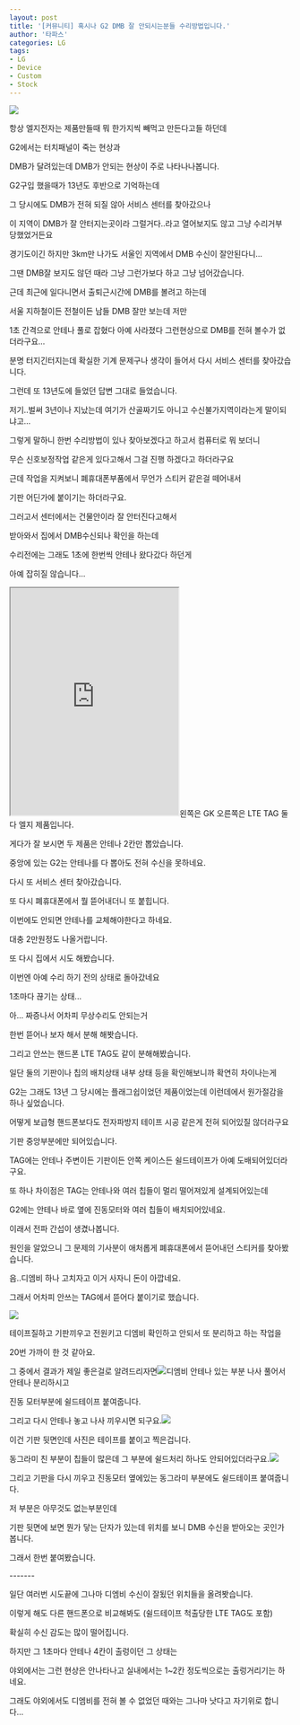 ```yaml
---
layout: post
title: '[커뮤니티] 혹시나 G2 DMB 잘 안되시는분들 수리방법입니다.'
author: '타파스'
categories: LG
tags:
- LG
- Device
- Custom
- Stock
---
```



<script> location.href='https://cafe.naver.com/develoid/632122' ; </script>

<p><img src="https://cafeptthumb-phinf.pstatic.net/20151002_260/hsb9504_1443716027865R7a28_JPEG/%B8%AE%B4%BA%BE%F3%B0%D4%BD%C3%C6%C7%BE%E7%BD%C4_%C0%CF%B9%DD.jpg?type=w740"><p>항상 엘지전자는 제품만들때 뭐 한가지씩 빼먹고 만든다고들 하던데</p>
<p>G2에서는 터치패널이 죽는 현상과</p>
<p>DMB가 달려있는데 DMB가 안되는 현상이 주로 나타나나봅니다.</p>
<p>G2구입 했을때가 13년도 후반으로 기억하는데</p>
<p>그 당시에도 DMB가 전혀 되질 않아 서비스 센터를 찾아갔으나</p>
<p>이 지역이 DMB가 잘 안터지는곳이라 그럴거다..라고 열어보지도 않고 그냥 수리거부 당했었거든요</p>
<p>경기도이긴 하지만 3km만 나가도 서울인 지역에서 DMB 수신이 잘안된다니...</p>
<p>그땐 DMB잘 보지도 않던 때라 그냥 그런가보다 하고 그냥 넘어갔습니다.</p>
<p>근데 최근에 일다니면서 출퇴근시간에 DMB를 볼려고 하는데</p>
<p>서울 지하철이든 전철이든 남들 DMB 잘만 보는데 저만</p>
<p>1초 간격으로 안테나 풀로 잡혔다 아예 사라졌다 그런현상으로 DMB를 전혀 볼수가 없더라구요...</p>
<p>분명 터지긴터지는데 확실한 기계 문제구나 생각이 들어서 다시 서비스 센터를 찾아갔습니다.</p>
<p>그런데 또 13년도에 들었던 답변 그대로 들었습니다.</p>
<p>저기..벌써 3년이나 지났는데 여기가 산골짜기도 아니고 수신불가지역이라는게 말이되냐고...</p>
<p>그렇게 말하니 한번 수리방법이 있나 찾아보겠다고 하고서 컴퓨터로 뭐 보더니&nbsp;</p>
<p>무슨 신호보정작업 같은게 있다고해서 그걸 진행 하겠다고 하더라구요</p>
<p>근데 작업을 지켜보니 폐휴대폰부품에서 무언가 스티커 같은걸 떼어내서</p>
<p>기판 어딘가에 붙이기는 하더라구요.</p>
<p>그러고서 센터에서는 건물안이라 잘 안터진다고해서</p>
<p>받아와서 집에서 DMB수신되나 확인을 하는데</p>
<p>수리전에는 그래도 1초에 한번씩 안테나 왔다갔다 하던게</p>
<p>아예 잡히질 않습니다...</p>
<p><iframe frame scrolling="no" name="mplayer" title="플레이어"  height="405" src="https://serviceapi.nmv.naver.com/view/ugcPlayer.nhn?vid=1CF2485FD8FF277C1672909DE1F3D56A1DE7&amp;inKey=V124aa1c0e55f7994dac48379d9bf0c21bb7cd1f108a1966c9b61b5e6346c459ee7568379d9bf0c21bb7c&amp;wmode=opaque&amp;hasLink=0&amp;autoPlay=false&amp;beginTime=0" allowfullscreen="allowfullscreen"></iframe>왼쪽은 GK 오른쪽은 LTE TAG 둘 다 엘지 제품입니다.</p>
<p>게다가 잘 보시면 두 제품은 안테나 2칸만 뽑았습니다.</p>
<p>중앙에 있는 G2는 안테나를 다 뽑아도 전혀 수신을 못하네요.</p>
<p>다시 또 서비스 센터 찾아갔습니다.</p>
<p>또 다시 폐휴대폰에서 뭘 뜯어내더니 또 붙힙니다.</p>
<p>이번에도 안되면 안테나를 교체해야한다고 하네요.</p>
<p>대충 2만원정도 나올거랍니다.</p>
<p>또 다시 집에서 시도 해봤습니다.</p>
<p>이번엔 아예 수리 하기 전의 상태로 돌아갔네요</p>
<p>1초마다 끊기는 상태...</p>
<p>아... 짜증나서 어차피 무상수리도 안되는거</p>
<p>한번 뜯어나 보자 해서 분해 해봣습니다.</p>
<p>그리고 안쓰는 핸드폰 LTE TAG도 같이 분해해봤습니다.</p>
<p>일단 둘의 기판이나 칩의 배치상태 내부 상태 등을 확인해보니까 확연히 차이나는게</p>
<p>G2는 그래도 13년 그 당시에는 플래그쉽이었던 제품이었는데 이런데에서 원가절감을 하나 싶었습니다.</p>
<p>어떻게 보급형 핸드폰보다도 전자파방지 테이프 시공 같은게 전혀 되어있질 않더라구요</p>
<p>기판 중앙부분에만 되어있습니다.</p>
<p>TAG에는 안테나 주변이든 기판이든 안쪽 케이스든 쉴드테이프가 아예 도배되어있더라구요.</p>
<p>또 하나 차이점은 TAG는 안테나와 여러 칩들이 멀리 떨어져있게 설계되어있는데</p>
<p>G2에는 안테나 바로 옆에 진동모터와 여러 칩들이 배치되어있네요.</p>
<p>이래서 전파 간섭이 생겼나봅니다.</p>
<p>원인을 알았으니 그 문제의 기사분이 애처롭게 폐휴대폰에서 뜯어내던 스티커를 찾아봤습니다.</p>
<p>음..디엠비 하나 고치자고 이거 사자니 돈이 아깝네요.</p>
<p>그래서 어차피 안쓰는 TAG에서 뜯어다 붙이기로 했습니다.</p>
<p><img src="https://cafeptthumb-phinf.pstatic.net/20160529_82/anstjd44nav_1464454732281bnw3D_JPEG/emi.JPG?type=w740"></p>
<p>테이프질하고 기판끼우고 전원키고 디엠비 확인하고 안되서 또 분리하고 하는 작업을</p>
<p>20번 가까이 한 것 같아요.</p>
<p>그 중에서 결과가 제일 좋은걸로 알려드리자면<img src="https://cafeptthumb-phinf.pstatic.net/20160529_123/anstjd44nav_1464454732614khacg_JPEG/DPP_163.JPG?type=w740">디엠비 안테나 있는 부분 나사 풀어서 안테나 분리하시고</p>
<p>진동 모터부분에 쉴드테이프 붙여줍니다.</p>
<p>그리고 다시 안테나 놓고 나사 끼우시면 되구요.<img src="https://cafeptthumb-phinf.pstatic.net/20160529_63/anstjd44nav_1464454732898Gw2VE_JPEG/DPP_164.JPG?type=w740"></p>
<p>이건 기판 뒷면인데 사진은 테이프를 붙이고 찍은겁니다.</p>
<p>동그라미 친 부분이 칩들이 많은데 그 부분에 쉴드처리 하나도 안되어있더라구요.<img src="https://cafeptthumb-phinf.pstatic.net/20160529_38/anstjd44nav_1464454733152MEyYP_JPEG/DPP_165.JPG?type=w740"></p>
<p>그리고 기판을 다시 끼우고 진동모터 옆에있는 동그라미 부분에도 쉴드테이프 붙여줍니다.</p>
<p>저 부분은 아무것도 없는부분인데</p>
<p>기판 뒷면에 보면 뭔가 닿는 단자가 있는데 위치를 보니 DMB 수신을 받아오는 곳인가 봅니다.</p>
<p>그래서 한번 붙여봤습니다.</p>
<p>-------</p>
<p>일단 여러번 시도끝에 그나마 디엠비 수신이 잘됬던 위치들을 올려봣습니다.</p>
<p>이렇게 해도 다른 핸드폰으로 비교해봐도&nbsp;(쉴드테이프 척출당한 LTE TAG도 포함)</p>
<p>확실히 수신 감도는 많이 떨어집니다.</p>
<p>하지만 그 1초마다 안테나 4칸이 출렁이던 그 상태는</p>
<p>야외에서는 그런 현상은 안나타나고 실내에서는 1~2칸 정도씩으로는 출렁거리기는 하네요.</p>
<p>그래도 야외에서도 디엠비를 전혀 볼 수 없었던 때와는 그나마 낫다고 자기위로 합니다...</p>
